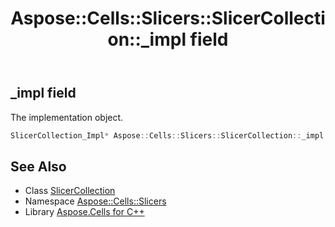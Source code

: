 ﻿---
title: Aspose::Cells::Slicers::SlicerCollection::_impl field
linktitle: _impl
second_title: Aspose.Cells for C++ API Reference
description: 'Aspose::Cells::Slicers::SlicerCollection::_impl field. The implementation object in C++.'
type: docs
weight: 1200
url: /cpp/aspose.cells.slicers/slicercollection/_impl/
---
## _impl field


The implementation object.

```cpp
SlicerCollection_Impl* Aspose::Cells::Slicers::SlicerCollection::_impl
```

## See Also

* Class [SlicerCollection](../)
* Namespace [Aspose::Cells::Slicers](../../)
* Library [Aspose.Cells for C++](../../../)
